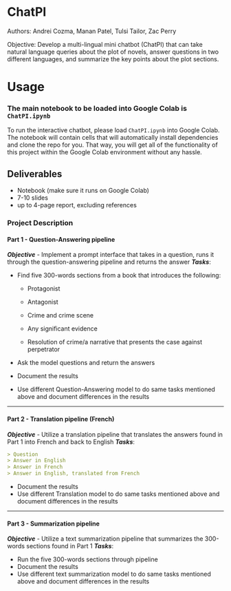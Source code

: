 # ChatPI

Authors: Andrei Cozma, Manan Patel, Tulsi Tailor, Zac Perry

Objective: Develop a multi-lingual mini chatbot (ChatPI) that can take natural language queries about the plot of novels, answer questions in two different languages, and summarize the key points about the plot sections.

# Usage

### The main notebook to be loaded into Google Colab is `ChatPI.ipynb`

To run the interactive chatbot, please load `ChatPI.ipynb` into Google Colab. The notebook will contain cells that will automatically install dependencies and clone the repo for you. That way, you will get all of the functionality of this project within the Google Colab environment without any hassle.

## Deliverables

- Notebook (make sure it runs on Google Colab)
- 7-10 slides
- up to 4-page report, excluding references

### Project Description

#### Part 1 - Question-Answering pipeline

**_Objective_** - Implement a prompt interface that takes in a question, runs it through the question-answering pipeline and returns the answer
**_Tasks_**:

- Find five 300-words sections from a book that introduces the following:

  - Protagonist

  - Antagonist

  - Crime and crime scene

  - Any significant evidence

  - Resolution of crime/a narrative that presents the case against perpetrator

- Ask the model questions and return the answers
- Document the results
- Use different Question-Answering model to do same tasks mentioned above and document differences in the results

---

#### Part 2 - Translation pipeline (French)

**_Objective_** - Utilize a translation pipeline that translates the answers found in Part 1 into French and back to English
**_Tasks_**:

```md
> Question
> Answer in English
> Answer in French
> Answer in English, translated from French
```

- Document the results
- Use different Translation model to do same tasks mentioned above and document differences in the results

---

#### Part 3 - Summarization pipeline

**_Objective_** - Utilize a text summarization pipeline that summarizes the 300-words sections found in Part 1
**_Tasks_**:

- Run the five 300-words sections through pipeline
- Document the results
- Use different text summarization model to do same tasks mentioned above and document differences in the results
